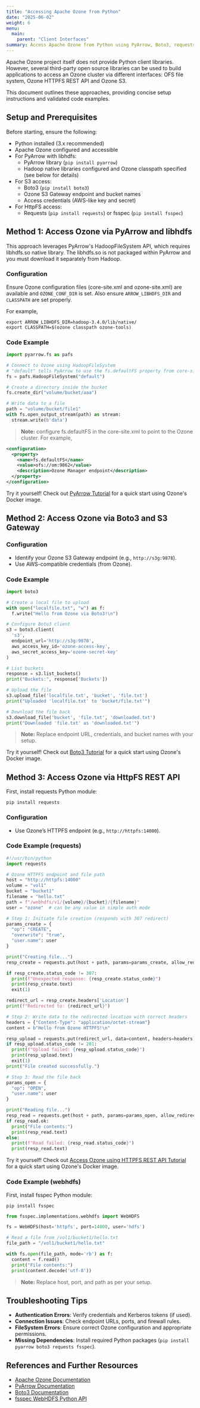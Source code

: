 ```yaml
---
title: "Accessing Apache Ozone from Python"
date: "2025-06-02"
weight: 6
menu:
  main:
    parent: "Client Interfaces"
summary: Access Apache Ozone from Python using PyArrow, Boto3, requests and fsspec WebHDFS libraries
---
```


<!--
Licensed to the Apache Software Foundation (ASF) under one or more
contributor license agreements.  See the NOTICE file distributed with
this work for additional information regarding copyright ownership.
The ASF licenses this file to You under the Apache License, Version 2.0
(the "License"); you may not use this file except in compliance with
the License.  You may obtain a copy of the License at

    http://www.apache.org/licenses/LICENSE-2.0

Unless required by applicable law or agreed to in writing, software
distributed under the License is distributed on an "AS IS" BASIS,
WITHOUT WARRANTIES OR CONDITIONS OF ANY KIND, either express or implied.
See the License for the specific language governing permissions and
limitations under the License.
-->

Apache Ozone project itself does not provide Python client libraries.
However, several third-party open source libraries can be used to build applications to access an Ozone cluster via
different interfaces: OFS file system, Ozone HTTPFS REST API and Ozone S3.

This document outlines these approaches, providing concise setup instructions and validated code examples.

## Setup and Prerequisites

Before starting, ensure the following:

- Python installed (3.x recommended)
- Apache Ozone configured and accessible
- For PyArrow with libhdfs:
  - PyArrow library (`pip install pyarrow`)
  - Hadoop native libraries configured and Ozone classpath specified (see below for details)
- For S3 access:
  - Boto3 (`pip install boto3`)
  - Ozone S3 Gateway endpoint and bucket names
  - Access credentials (AWS-like key and secret)
- For HttpFS access:
  - Requests (`pip install requests`) or fsspec (`pip install fsspec`)

## Method 1: Access Ozone via PyArrow and libhdfs

This approach leverages PyArrow's HadoopFileSystem API, which requires libhdfs.so native library.
The libhdfs.so is not packaged within PyArrow and you must download it separately from Hadoop.

### Configuration
Ensure Ozone configuration files (core-site.xml and ozone-site.xml) are available and `OZONE_CONF_DIR` is set.
Also ensure `ARROW_LIBHDFS_DIR` and `CLASSPATH` are set properly.

For example,
```shell
export ARROW_LIBHDFS_DIR=hadoop-3.4.0/lib/native/
export CLASSPATH=$(ozone classpath ozone-tools)
```

### Code Example
```python
import pyarrow.fs as pafs

# Connect to Ozone using HadoopFileSystem
# "default" tells PyArrow to use the fs.defaultFS property from core-site.xml
fs = pafs.HadoopFileSystem("default")

# Create a directory inside the bucket
fs.create_dir("volume/bucket/aaa")

# Write data to a file
path = "volume/bucket/file1"
with fs.open_output_stream(path) as stream:
  stream.write(b'data')
```
> **Note:** configure fs.defaultFS in the core-site.xml to point to the Ozone cluster. For example,
```xml
<configuration>
  <property>
    <name>fs.defaultFS</name>
    <value>ofs://om:9862</value>
    <description>Ozone Manager endpoint</description>
  </property>
</configuration>
```

Try it yourself! Check out [PyArrow Tutorial](../recipe/PyArrowTutorial.md) for a quick start using Ozone's Docker image.

## Method 2: Access Ozone via Boto3 and S3 Gateway

### Configuration
- Identify your Ozone S3 Gateway endpoint (e.g., `http://s3g:9878`).
- Use AWS-compatible credentials (from Ozone).

### Code Example
```python
import boto3

# Create a local file to upload
with open("localfile.txt", "w") as f:
  f.write("Hello from Ozone via Boto3!\n")

# Configure Boto3 client
s3 = boto3.client(
  's3',
  endpoint_url='http://s3g:9878',
  aws_access_key_id='ozone-access-key',
  aws_secret_access_key='ozone-secret-key'
)

# List buckets
response = s3.list_buckets()
print("Buckets:", response['Buckets'])

# Upload the file
s3.upload_file('localfile.txt', 'bucket', 'file.txt')
print("Uploaded 'localfile.txt' to 'bucket/file.txt'")

# Download the file back
s3.download_file('bucket', 'file.txt', 'downloaded.txt')
print("Downloaded 'file.txt' as 'downloaded.txt'")
```
> **Note:** Replace endpoint URL, credentials, and bucket names with your setup.

Try it yourself! Check out [Boto3 Tutorial](../recipe/Boto3Tutorial.md) for a quick start using Ozone's Docker image.


## Method 3: Access Ozone via HttpFS REST API
First, install requests Python module:

```shell
pip install requests
```

### Configuration
- Use Ozone’s HTTPFS endpoint (e.g., `http://httpfs:14000`).

### Code Example (requests)
```python
#!/usr/bin/python
import requests

# Ozone HTTPFS endpoint and file path
host = "http://httpfs:14000"
volume = "vol1"
bucket = "bucket1"
filename = "hello.txt"
path = f"/webhdfs/v1/{volume}/{bucket}/{filename}"
user = "ozone"  # can be any value in simple auth mode

# Step 1: Initiate file creation (responds with 307 redirect)
params_create = {
  "op": "CREATE",
  "overwrite": "true",
  "user.name": user
}

print("Creating file...")
resp_create = requests.put(host + path, params=params_create, allow_redirects=False)

if resp_create.status_code != 307:
  print(f"Unexpected response: {resp_create.status_code}")
  print(resp_create.text)
  exit(1)

redirect_url = resp_create.headers['Location']
print(f"Redirected to: {redirect_url}")

# Step 2: Write data to the redirected location with correct headers
headers = {"Content-Type": "application/octet-stream"}
content = b"Hello from Ozone HTTPFS!\n"

resp_upload = requests.put(redirect_url, data=content, headers=headers)
if resp_upload.status_code != 201:
  print(f"Upload failed: {resp_upload.status_code}")
  print(resp_upload.text)
  exit(1)
print("File created successfully.")

# Step 3: Read the file back
params_open = {
  "op": "OPEN",
  "user.name": user
}

print("Reading file...")
resp_read = requests.get(host + path, params=params_open, allow_redirects=True)
if resp_read.ok:
  print("File contents:")
  print(resp_read.text)
else:
  print(f"Read failed: {resp_read.status_code}")
  print(resp_read.text)
```

Try it yourself! Check out [Access Ozone using HTTPFS REST API Tutorial](../recipe/PythonRequestsOzoneHttpFS.md) for a quick start using Ozone's Docker image.


### Code Example (webhdfs)

First, install fsspec Python module:

```shell
pip install fsspec
```

```python
from fsspec.implementations.webhdfs import WebHDFS

fs = WebHDFS(host='httpfs', port=14000, user='hdfs')

# Read a file from /vol1/bucket1/hello.txt
file_path = "/vol1/bucket1/hello.txt"

with fs.open(file_path, mode='rb') as f:
  content = f.read()
  print("File contents:")
  print(content.decode('utf-8'))
```
> **Note:** Replace host, port, and path as per your setup.

## Troubleshooting Tips

- **Authentication Errors**: Verify credentials and Kerberos tokens (if used).
- **Connection Issues**: Check endpoint URLs, ports, and firewall rules.
- **FileSystem Errors**: Ensure correct Ozone configuration and appropriate permissions.
- **Missing Dependencies**: Install required Python packages (`pip install pyarrow boto3 requests fsspec`).

## References and Further Resources

- [Apache Ozone Documentation](https://ozone.apache.org/docs/)
- [PyArrow Documentation](https://arrow.apache.org/docs/python/)
- [Boto3 Documentation](https://boto3.amazonaws.com/v1/documentation/api/latest/index.html)
- [fsspec WebHDFS Python API](https://filesystem-spec.readthedocs.io/en/latest/api.html#fsspec.implementations.webhdfs.WebHDFS)
